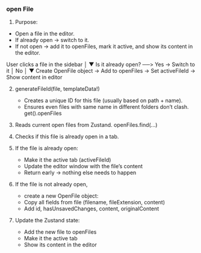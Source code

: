 ### open File

1. Purpose:

- Open a file in the editor.
- If already open → switch to it.
- If not open → add it to openFiles, 
    mark it active, 
    and show its content in the editor.


User clicks a file in the sidebar
          │
          ▼
Is it already open? ──> Yes → Switch to it
          │
          No
          │
          ▼
Create OpenFile object → Add to openFiles → Set activeFileId → Show content in editor



2. generateFileId(file, templateData!)
    - Creates a unique ID for this file (usually based on path + name).
    - Ensures even files with same name in different folders don’t clash.
get().openFiles

3. Reads current open files from Zustand.
    openFiles.find(...)

4. Checks if this file is already open in a tab.


5. If the file is already open:
    -   Make it the active tab (activeFileId)
    -   Update the editor window with the file’s content
    -   Return early → nothing else needs to happen


6. If the file is not already open, 
    - create a new OpenFile object:
    - Copy all fields from file (filename, fileExtension, content)
    - Add id, hasUnsavedChanges, content, originalContent

7. Update the Zustand state:
    - Add the new file to openFiles
    - Make it the active tab
    - Show its content in the editor